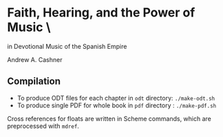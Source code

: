 # Faith, Hearing, and the Power of Music \
in Devotional Music of the Spanish Empire

Andrew A. Cashner

## Compilation

- To produce ODT files for each chapter in `odt` directory: `./make-odt.sh`
- To produce single PDF for whole book in `pdf` directory : `./make-pdf.sh`

Cross references for floats are written in Scheme commands, which are
preprocessed with `mdref`.
